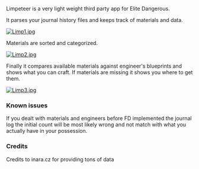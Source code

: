 Limpeteer is a very light weight third party app for Elite Dangerous.

It parses your journal history files and keeps track of materials and data.

[![Limp1.jpg](https://s30.postimg.org/i6mz6xctt/Limp1.jpg)](https://postimg.org/image/jlojvndwt/)

Materials are sorted and categorized.

[![Limp2.jpg](https://s28.postimg.org/3t1exipm5/Limp2.jpg)](https://postimg.org/image/d0tne7wo9/)

Finally it compares available materials against engineer's blueprints and shows what you can craft. If materials are missing it shows you where to get them.

[![Limp3.jpg](https://s23.postimg.org/pplqqkm4b/Limp3.jpg)](https://postimg.org/image/jbwnnbh87/)

### Known issues
If you dealt with materials and engineers before FD implemented the journal log the initial count will be most likely wrong and not match with what you actually have in your possession.

### Credits
Credits to inara.cz for providing tons of data
